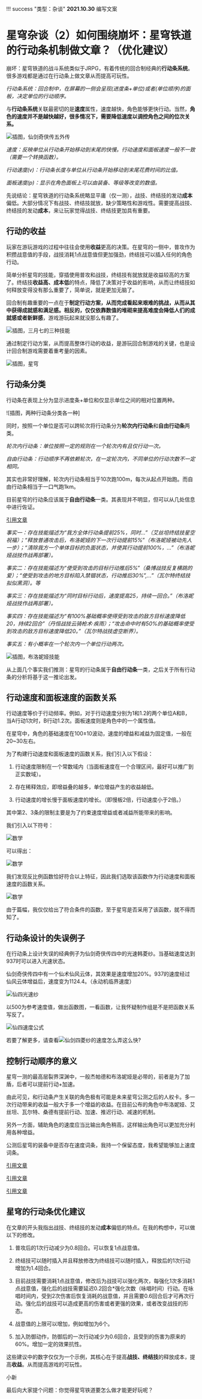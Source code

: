 !!! success "类型：杂谈"
    **2021.10.30** 编写文案

# 星穹杂谈（2）如何围绕崩坏：星穹铁道的行动条机制做文章？（优化建议）

崩坏：星穹铁道的战斗系统类似于JRPG，有着传统的回合制经典的**行动条系统**。很多游戏都是通过在行动条上做文章从而提高可玩性。

*行动条系统：回合制中，在屏幕的一侧会呈现(进度条+单位)或者(单位顺序)的面板，决定单位的行动顺序。*

与**行动条系统**关联最密切的是**速度**属性，速度越快，角色能够更快行动。当然，**角色的速度并不是越快越好，很多情况下，需要降低速度以调控角色之间的位次关系。**

![插图，仙剑奇侠传五外传]()

*速度：反映单位从行动条开始移动到末尾的快慢。行动速度和面板速度一般不一致（需要一个转换函数）。*

*行动速度(v)：行动条长度与单位从行动条开始移动到末尾花费时间的比值。*

*面板速度(p)：显示在角色面板上可以由装备、等级等改变的数值。*

先说结论：星穹铁道的行动条系统略显平庸（仅一测），战技、终结技的发动**成本**偏低。大部分情况下有战技、终结技就放，缺少策略性和游戏性。需要提高战技、终结技的发动**成本**，来让玩家觉得战技、终结技更加具有重要。

## 行动的收益

玩家在游玩游戏的过程中往往会使用**收益**更高的决策。在星穹的一侧中，普攻作为积攒战意值的手段，战技消耗1点战意值但更加强劲，终结技可以插入任何的角色行动。

简单分析星穹的技能，穿插使用普攻和战技，终结技有就放就是收益较高的方案了。终结技**收益高、成本低**的特点，降低了决策对于收益的影响，从而让终结技如何释放变得没有那么重要了，简单说，就是更加无脑了。

回合制有趣重要的一点在于**制定行动方案，从而完成看起来艰难的挑战，从而从其中获得成就感和满足感。相反的，仅仅依靠数值的堆砌来提高难度会降低人们的成就感或者新鲜感**，游戏游玩起来就没那么有趣了。

![插图，三月七的三种技能]()

通过制定行动方案，从而提高整体行动的收益，是游玩回合制游戏的关键，也是设计回合制游戏需要着重考量的因素。

![插图，星穹]()

## 行动条分类

行动条在表现上分为显示进度条+单位和仅显示单位之间的相对位置两种。

![插图，两种行动条分类各一种]

同时，按照一个单位是否可以跨轮次将行动条分为**轮次内行动条**和**自由行动条**两类。


*轮次内行动条：单位按照一定的规则在一个轮次内有且仅行动一次。*

*自由行动条：行动顺序不再依赖轮次，在一定轮次内，不同单位的行动次数不一定相同。*

其实也非常好理解，轮次内行动条相当于10次跑100m，每次从起点开始跑。而自由行动条相当于一口气跑1km。


目前星穹的行动条应该属于**自由行动条**一类。其表现并不明显，但可以从几处信息中进行佐证。

[引用文章](星穹铁道一侧人物技能记录)

*事实一：存在技能描述为“我方全体行动条提前25%，同时...”（艾丝坦终结技星空祝福）；“释放普通攻击后，布洛妮娅的下一次行动提前15%”（布洛妮娅被动先人一步）；“清除我方一个单体目标的负面状态，并使其行动提前100%，...”（布洛妮娅战技作战再部署）。*

*事实二：存在技能描述为“使受到攻击的目标行动推后5%”（桑博战技反复横跳的爱）；“使受到攻击的地方目标陷入禁锢状态，行动推后30%”,...”（瓦尔特终结技拟似黑洞）。等*

*事实三：存在技能描述为“同时目标行动后，速度提高25，持续一回合。”（布洛妮娅战技作战再部署）。*

*事实四：存在技能描述为“有100%基础概率使得受到攻击的敌方目标速度降低20，持续2回合”（丹恒战技云骑枪术·疾雨）；“攻击命中时有50%的基础概率使受到攻击的敌方目标速度降低20。”（瓦尔特战技虚空断界）。*

*事实五：有小概率在一个轮次内一个单位行动两次。*

![插图，布洛妮娅技能]()

从上面几个事实我们推测：星穹的行动条属于**自由行动条**一类，之后关于所有行动条的分析将基于这一推论出发。

## 行动速度和面板速度的函数关系

行动速度等价于行动频率。例如，对于行动速度分别为1和1.2的两个单位A和B，当A行动1次时，B行动1.2次。面板速度则是角色中的一个属性值。

在星穹中，角色的基础速度在100±10波动，速度的增益和减益为固定值，一般在20~30左右。

为了构建行动速度和面板速度的函数关系，我们引入以下假设：

1. 行动速度限制在一个常数域内（当面板速度在一个合理区间，最好可以推广到正实数域）。

2. 存在稀释效应，即增益叠的越多，单位增益产生的收益越低。

3. 行动速度的增长慢于面板速度的增长。（即慢板2倍，行动速度小于2倍。）

其中第2、3条的限制主要是为了约束速度增益或者减益所能带来的影响。

我们引入以下符号：

![数学](./img/sr_tattle2_math1.png)

可以得出：

![数学](./img/sr_tattle2_math2.png)

我们发现反比例函数恰好符合以上特征，因此我们选取该函数作为行动速度和面板速度的函数关系。

![数学](./img/sr_tattle2_math3.png)

由于篇幅，我仅仅给出了符合条件的函数，至于星穹是否采用了该函数，就不得而知了。

## 行动条设计的失误例子

在行动条上设计失误的经典例子为仙剑奇侠传四中的光速韩菱纱。当基础速度达到937时可以进入光速状态。

仙剑奇侠传四中有一个仙术仙风云体，其效果是速度增加20%。937的速度经过仙风云体增益后，速度变为1124.4。（永动机临界速度）

![仙四光速纱](./img/sr_tattle2_pic1.jpg)

以500为参考速度值，做出函数图，一看函数，让我怀疑制作组是不是把函数关系写反了。

![仙四速度公式](./img/sr_tattle2_math4.png)

若要了解更多，请查看![仙剑四菱纱的速度怎么弄这么快?](https://tieba.baidu.com/p/2354552746)

## 控制行动顺序的意义

星穹一测的最高层裂界深渊中，一般杰帕德和布洛妮娅是必带的，前者是为了加盾，后者可以提前行动+加速。

由此可见，和行动条产生关联的角色极有可能是未来星穹公测之后的人权卡。多一次行动带来的收益一般大于多一个增益的收益。在目前公布的角色中布洛妮娅、艾丝坦、瓦尔特、桑德有提前行动、加速、推迟行动、减速的机制。

另外一方面，辅助角色的速度应当比输出角色稍高，这样输出角色可以更加充分利用各种增益。

公测后星穹的装备中是否存在速度词条，我持一个保留态度，我希望能够加上速度词条。

[引用文章](全技能演示)

[引用文章](全光锥数据)

[引用文章](技能记录)

## 星穹的行动条优化建议

在文章的开头我指出战技、终结技的发动**成本**偏低的特点。在我的构想中，可以做以下的修改。

1. 普攻后的1次行动减少为0.8回合。可以恢复1点战意值。

2. 终结技可以随时插入并且释放修改为终结技可以随时插入，释放后的1次行动增加为1.4回合。

3. 目前战技需要消耗1点战意值，修改后为战技可以强化两次，每强化1次多消耗1点战意值，强化后的战技需要延迟0.2回合*强化次数（咏唱时间）行动。在咏唱时间内，受到2次伤害后恢复消耗的战意值，并且需要0.6回合后才可再次行动。强化后的战技可以造成更高的伤害或者更强的效果，或者改变战技的形态。

4. 战意值的上限可以增加，例如增加为6个。

5. 加入防御动作，防御后的一次行动减少为0.6回合，且受到的伤害为原来的60%。增加一定的效果抗性。

这些建议中的数字仅仅为一个示例，其核心在于提高**战技、终结技**的释放成本，提高**收益**。从而提高游戏的可玩性。

小新

最后向大家提个问题：你觉得星穹铁道要怎么做才能更好玩呢？